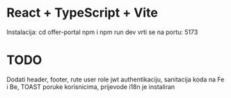 # React + TypeScript + Vite
 Instalacija:
  cd offer-portal
  npm i
  npm run dev vrti se na portu: 5173

# TODO
Dodati header, footer, rute user role jwt authentikaciju,
sanitacija koda na Fe i Be, TOAST poruke korisnicima, prijevode i18n je instaliran
